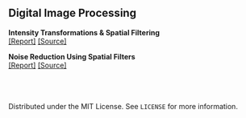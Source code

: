 ## Digital Image Processing 

**Intensity Transformations & Spatial Filtering** <br>
[[Report]](./src-1/report.pdf)  [[Source]](src-1)  

**Noise Reduction Using Spatial Filters** <br>
[[Report]](./src-2/report.pdf)  [[Source]](src-2)  


<br><br><br>
Distributed under the MIT License. See `LICENSE` for more information.
